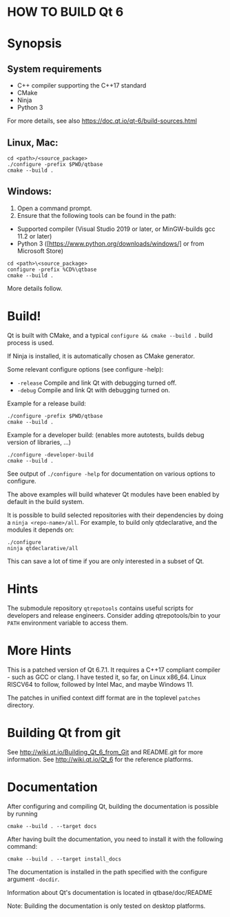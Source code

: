 HOW TO BUILD Qt 6
=================


Synopsis
========

System requirements
-------------------

* C++ compiler supporting the C++17 standard
* CMake
* Ninja
* Python 3

For more details, see also https://doc.qt.io/qt-6/build-sources.html

Linux, Mac:
-----------

```
cd <path>/<source_package>
./configure -prefix $PWD/qtbase
cmake --build .
```

Windows:
--------

1. Open a command prompt.
2. Ensure that the following tools can be found in the path:
 * Supported compiler (Visual Studio 2019 or later, or MinGW-builds gcc 11.2 or later)
 * Python 3 ([https://www.python.org/downloads/windows/] or from Microsoft Store)

```
cd <path>\<source_package>
configure -prefix %CD%\qtbase
cmake --build .
```

More details follow.


Build!
======

Qt is built with CMake, and a typical
`configure && cmake --build .` build process is used.

If Ninja is installed, it is automatically chosen as CMake generator.

Some relevant configure options (see configure -help):

* `-release` Compile and link Qt with debugging turned off.
* `-debug` Compile and link Qt with debugging turned on.

Example for a release build:

```
./configure -prefix $PWD/qtbase
cmake --build .
```

Example for a developer build:
(enables more autotests, builds debug version of libraries, ...)

```
./configure -developer-build
cmake --build .
```

 See output of `./configure -help` for documentation on various options to
 configure.

 The above examples will build whatever Qt modules have been enabled
 by default in the build system.

 It is possible to build selected repositories with their dependencies by doing
 a `ninja <repo-name>/all`.  For example, to build only qtdeclarative,
 and the modules it depends on:

```
./configure
ninja qtdeclarative/all
```

This can save a lot of time if you are only interested in a subset of Qt.


Hints
=====

The submodule repository `qtrepotools` contains useful scripts for
developers and release engineers. Consider adding qtrepotools/bin
to your `PATH` environment variable to access them.

More Hints
==========

This is a patched version of Qt 6.7.1. It requires a C++17 compliant
compiler - such as GCC or clang. I have tested it, so far, on Linux
x86_64. Linux RISCV64 to follow, followed by Intel Mac, and maybe
Windows 11.

The patches in unified context diff format are in the toplevel `patches`
directory.


Building Qt from git
====================

See http://wiki.qt.io/Building_Qt_6_from_Git and README.git
for more information.
See http://wiki.qt.io/Qt_6 for the reference platforms.


Documentation
=============

After configuring and compiling Qt, building the documentation is possible by running

```
cmake --build . --target docs
```

After having built the documentation, you need to install it with the following
command:

```
cmake --build . --target install_docs
```

The documentation is installed in the path specified with the
configure argument `-docdir`.

Information about Qt's documentation is located in qtbase/doc/README

Note: Building the documentation is only tested on desktop platforms.
